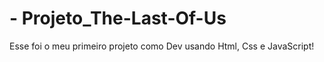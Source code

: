 #  - Projeto_The-Last-Of-Us
Esse foi o meu primeiro projeto como Dev usando Html, Css e JavaScript!
